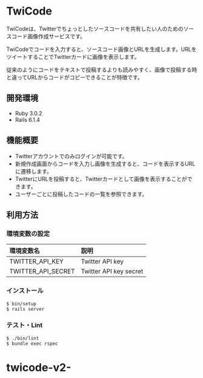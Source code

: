 # TwiCode
TwiCodeは、Twitterでちょっとしたソースコードを共有したい人のためのソースコード画像作成サービスです。

TwiCodeでコードを入力すると、ソースコード画像とURLを生成します。URLをツイートすることでTwitterカードに画像を表示します。

従来のようにコードをテキストで投稿するよりも読みやすく、画像で投稿する時と違ってURLからコードがコピーできることが特徴です。

## 開発環境
- Ruby 3.0.2
- Rails 6.1.4

## 機能概要
- Twitterアカウントでのみログインが可能です。
- 新規作成画面からコードを入力し画像を生成すると、コードを表示するURLに遷移します。
- TwitterにURLを投稿すると、Twitterカードとして画像を表示することができます。
- ユーザーごとに投稿したコードの一覧を参照できます。

## 利用方法

### 環境変数の設定
| 環境変数名 | 説明 |
| :--- | :--- |
| TWITTER_API_KEY | Twitter API key  |
| TWITTER_API_SECRET | Twitter API key secret |

### インストール
```
$ bin/setup
$ rails server
```

### テスト・Lint
```
$ ./bin/lint
$ bundle exec rspec
```
# twicode-v2-
